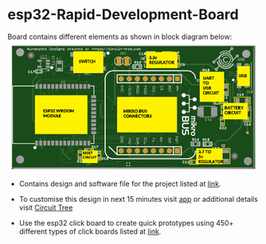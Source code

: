 # esp32-Rapid-Development-Board
Board contains different elements as shown in block diagram below: 
![Screenshot](Block%20diagram.png)

* Contains design and software file for the project listed at [link](https://circuit-tree.com/esp32-rapid-development-click-board/). 

* To customise this design in next 15 minutes visit [app](https://app.circuit-tree.com) or additional details visit [Circuit Tree](https://circuit-tree.com)

* Use the esp32 click board to create quick prototypes using 450+ different types of click boards listed at [link](https://www.mikroe.com/click). 
